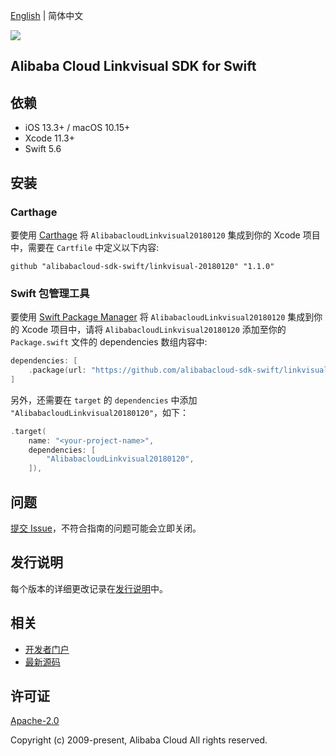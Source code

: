 [English](README.md) | 简体中文

![](https://aliyunsdk-pages.alicdn.com/icons/AlibabaCloud.svg)

## Alibaba Cloud Linkvisual SDK for Swift

## 依赖

- iOS 13.3+ / macOS 10.15+
- Xcode 11.3+
- Swift 5.6

## 安装

### Carthage

要使用 [Carthage](https://github.com/Carthage/Carthage) 将 `AlibabacloudLinkvisual20180120` 集成到你的 Xcode 项目中，需要在 `Cartfile` 中定义以下内容:

```ogdl
github "alibabacloud-sdk-swift/linkvisual-20180120" "1.1.0"
```

### Swift 包管理工具

要使用 [Swift Package Manager](https://swift.org/package-manager/) 将 `AlibabacloudLinkvisual20180120` 集成到你的 Xcode 项目中，请将 `AlibabacloudLinkvisual20180120` 添加至你的 `Package.swift` 文件的 dependencies 数组内容中:

```swift
dependencies: [
    .package(url: "https://github.com/alibabacloud-sdk-swift/linkvisual-20180120.git", from: "1.1.0")
]
```

另外，还需要在 `target` 的 `dependencies` 中添加 `"AlibabacloudLinkvisual20180120"`，如下：

```swift
.target(
    name: "<your-project-name>",
    dependencies: [
        "AlibabacloudLinkvisual20180120",
    ]),
```

## 问题

[提交 Issue](https://github.com/alibabacloud-sdk-swift/linkvisual-20180120/issues/new)，不符合指南的问题可能会立即关闭。

## 发行说明

每个版本的详细更改记录在[发行说明](./ChangeLog.txt)中。

## 相关

* [开发者门户](https://next.api.aliyun.com/home)
* [最新源码](https://github.com/alibabacloud-sdk-swift/linkvisual-20180120)

## 许可证

[Apache-2.0](http://www.apache.org/licenses/LICENSE-2.0)

Copyright (c) 2009-present, Alibaba Cloud All rights reserved.
